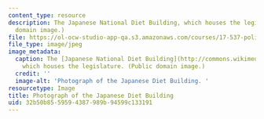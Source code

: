 ```yaml
---
content_type: resource
description: The Japanese National Diet Building, which houses the legislature. (Public
  domain image.)
file: https://ol-ocw-studio-app-qa.s3.amazonaws.com/courses/17-537-politics-and-policy-in-contemporary-japan-spring-2009/32b50b8559594387989b94599c133191_17-537s09-th.jpg
file_type: image/jpeg
image_metadata:
  caption: The [Japanese National Diet Building](http://commons.wikimedia.org/wiki/File:Japanese_national_diet_building.jpg),
    which houses the legislature. (Public domain image.)
  credit: ''
  image-alt: 'Photograph of the Japanese Diet Building. '
resourcetype: Image
title: Photograph of the Japanese Diet Building
uid: 32b50b85-5959-4387-989b-94599c133191
---
```

